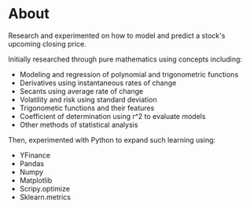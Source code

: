 # About
Research and experimented on how to model and predict a stock's upcoming closing price. 

Initially researched through pure mathematics using concepts including:
- Modeling and regression of polynomial and trigonometric functions
- Derivatives using instantaneous rates of change
- Secants using average rate of change
- Volatility and risk using standard deviation
- Trigonometic functions and their features
- Coefficient of determination using r^2 to evaluate models
- Other methods of statistical analysis

Then, experimented with Python to expand such learning using:
- YFinance
- Pandas
- Numpy
- Matplotlib
- Scripy.optimize
- Sklearn.metrics
